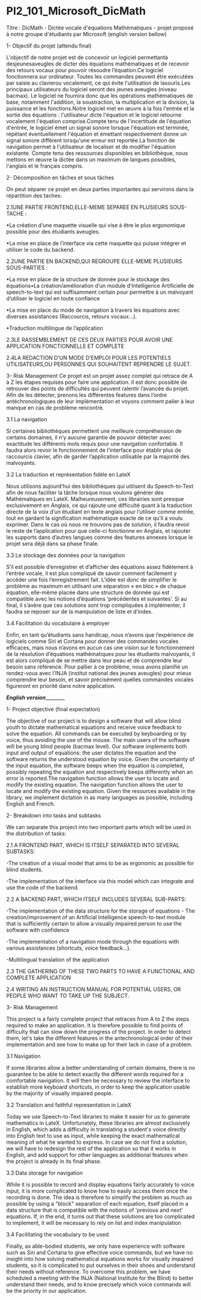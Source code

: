 # PI2_101_Microsoft_DicMath

Titre : DicMath - Dictée vocale d'équations Mathématiques - projet proposé à notre groupe d'étudiants par Microsoft
(english version bellow)



1- Objectif du projet (attendu final)

L'objectif de notre projet est de concevoir un logiciel permettantà desjeunesaveugles de dicter des équations mathématiques et de recevoir des retours vocaux pour pouvoir résoudre l’équation.Ce logiciel fonctionnera sur ordinateur. Toutes les commandes peuvent être exécutées par saisie au clavierou vocalement, ce qui évite l'utilisation de lasouris.Les principaux utilisateurs du logiciel seront des jeunes aveugles (niveau bacmax). Le logiciel ne fournira donc que les opérations mathématiques de base, notamment l'addition, la soustraction, la multiplication et la division, la puissance et les fonctions.Notre logiciel met en œuvre à la fois l'entrée et la sortie des équations : l'utilisateur dicte l'équation et le logiciel retourne vocalement l'équation comprise.Compte tenu de l'incertitude de l'équation d'entrée, le logiciel émet un signal sonore lorsque l'équation est terminée, répétant éventuellement l'équation et émettant respectivement donne un signal sonore différent lorsqu'une erreur est reportée.La fonction de navigation permet à l'utilisateur de localiser et de modifier l'équation existante. Compte tenu des ressources disponibles en bibliothèque, nous mettons en œuvre la dictée dans un maximum de langues possibles, l'anglais et le français compris.



2- Décomposition en tâches et sous tâches

On peut séparer ce projet en deux parties importantes qui servirons dans la répartition des taches:

2.1UNE PARTIE FRONTEND,ELLE-MEME SEPAREE EN PLUSIEURS SOUS-TACHE :

•La création d’une maquette visuelle qui vise à être le plus ergonomique possible pour des étudiants aveugles.

•La mise en place de l’interface via cette maquette qui puisse intégrer et utiliser le code du backend.

2.2UNE PARTIE EN BACKEND,QUI REGROUPE ELLE-MEME PLUSIEURS SOUS-PARTIES :

•La mise en place de la structure de donnée pour le stockage des équations•La création/amélioration d’un module d’Intelligence Artificielle de speech-to-text qui est suffisamment certain pour permettre à un malvoyant d’utiliser le logiciel en toute confiance

•La mise en place du mode de navigation à travers les équations avec diverses assistances (Raccourcis, retours vocaux...).

•Traduction multilingue de l’application

2.3LE RASSEMBLEMENT DE CES DEUX PARTIES POUR AVOIR UNE APPLICATION FONCTIONNELLE ET COMPLETE

2.4LA REDACTION D’UN MODE D’EMPLOI POUR LES POTENTIELS UTILISATEURS,OU PERSONNES QUI SOUHAITENT REPRENDRE LE SUJET.



3- Risk Management
Ce projet est un projet assez complet qui retrace de A à Z les étapes requises pour faire une application. Il est donc possible de retrouver des points de difficultés qui peuvent ralentir l’avancée du projet. Afin de les détecter, prenons les différentes features dans l’ordre antéchronologiques de leur implémentation et voyons comment palier à leur manque en cas de problème rencontré.

3.1 La navigation 

Si certaines bibliothèques permettent une meilleure compréhension de certains domaines, il n’y aucune garantie de pouvoir détecter avec exactitude les différents mots requis pour une navigation confortable. Il faudra alors revoir le fonctionnement de l’interface pour établir plus de raccourcis clavier, afin de garder l’application utilisable par la majorité des malvoyants.

3.2 La traduction et représentation fidèle en LateX

Nous utilisons aujourd’hui des bibliothèques qui utilisent du Speech-to-Text afin de nous faciliter la tâche lorsque nous voulons générer des Mathématiques en LateX. Malheureusement, ces librairies sont presque exclusivement en Anglais, ce qui rajoute une difficulté quant à la traduction directe de la voix d’un étudiant en texte anglais pour l’utiliser comme entrée, tout en gardant la signification mathématique exacte de ce qu’il a voulu exprimer. Dans le cas où nous ne trouvons pas de solution, il faudra revoir le reste de l’application pour que celle-ci fonctionne en Anglais, et rajouter les supports dans d’autres langues comme des features annexes lorsque le projet sera déjà dans sa phase finale.

3.3 Le stockage des données pour la navigation

S’il est possible d’enregistrer et d’afficher des équations assez fidèlement à l’entrée vocale, il est plus compliqué de savoir comment facilement y accéder une fois l’enregistrement fait. L’idée est donc de simplifier le problème au maximum en utilisant une séparation « en bloc » de chaque équation, elle-même placée dans une structure de donnée qui est compatible avec les notions d’équations ‘précédentes et suivantes’. Si au final, il s’avère que ces solutions sont trop compliquées à implémenter, il faudra se reposer sur de la manipulation de liste et d’index.

3.4  Facilitation du vocabulaire à employer

Enfin, en tant qu’étudiants sans handicap, nous n’avons que l’expérience de logiciels comme Siri et Cortana pour donner des commandes vocales efficaces, mais nous n’avons en aucun cas une vision sur le fonctionnement de la résolution d’équations mathématiques pour les étudiants malvoyants, il est alors compliqué de se mettre dans leur peau et de comprendre leur besoin sans référence. Pour pallier à ce problème, nous avons planifié un rendez-vous avec l’INJA (institut national des jeunes aveugles) pour mieux comprendre leur besoin, et savoir précisément quelles commandes vocales figureront en priorité dans notre application.



_______________________________English version_______________________________________

1- Project objective (final expectation)

The objective of our project is to design a software that will allow blind youth to dictate mathematical equations and receive voice feedback to solve the equation. All commands can be executed by keyboarding or by voice, thus avoiding the use of the mouse. The main users of the software will be young blind people (bacmax level). Our software implements both input and output of equations: the user dictates the equation and the software returns the understood equation by voice. Given the uncertainty of the input equation, the software beeps when the equation is completed, possibly repeating the equation and respectively beeps differently when an error is reported.The navigation function allows the user to locate and modify the existing equation. The navigation function allows the user to locate and modify the existing equation. Given the resources available in the library, we implement dictation in as many languages as possible, including English and French.


2- Breakdown into tasks and subtasks

We can separate this project into two important parts which will be used in the distribution of tasks:

2.1 A FRONTEND PART, WHICH IS ITSELF SEPARATED INTO SEVERAL SUBTASKS:

-The creation of a visual model that aims to be as ergonomic as possible for blind students.

-The implementation of the interface via this model which can integrate and use the code of the backend.

2.2 A BACKEND PART, WHICH ITSELF INCLUDES SEVERAL SUB-PARTS:

-The implementation of the data structure for the storage of equations - The creation/improvement of an Artificial Intelligence speech-to-text module that is sufficiently certain to allow a visually impaired person to use the software with confidence

-The implementation of a navigation mode through the equations with various assistances (shortcuts, voice feedback...).

-Multilingual translation of the application

2.3 THE GATHERING OF THESE TWO PARTS TO HAVE A FUNCTIONAL AND COMPLETE APPLICATION

2.4 WRITING AN INSTRUCTION MANUAL FOR POTENTIAL USERS, OR PEOPLE WHO WANT TO TAKE UP THE SUBJECT.



3- Risk Management

This project is a fairly complete project that retraces from A to Z the steps required to make an application. It is therefore possible to find points of difficulty that can slow down the progress of the project. In order to detect them, let's take the different features in the antechronological order of their implementation and see how to make up for their lack in case of a problem.

3.1 Navigation 

If some libraries allow a better understanding of certain domains, there is no guarantee to be able to detect exactly the different words required for a comfortable navigation. It will then be necessary to review the interface to establish more keyboard shortcuts, in order to keep the application usable by the majority of visually impaired people.

3.2 Translation and faithful representation in LateX

Today we use Speech-to-Text libraries to make it easier for us to generate mathematics in LateX. Unfortunately, these libraries are almost exclusively in English, which adds a difficulty in translating a student's voice directly into English text to use as input, while keeping the exact mathematical meaning of what he wanted to express. In case we do not find a solution, we will have to redesign the rest of the application so that it works in English, and add support for other languages as additional features when the project is already in its final phase.

3.3 Data storage for navigation

While it is possible to record and display equations fairly accurately to voice input, it is more complicated to know how to easily access them once the recording is done. The idea is therefore to simplify the problem as much as possible by using a "block" separation of each equation, itself placed in a data structure that is compatible with the notions of 'previous and next' equations. If, in the end, it turns out that these solutions are too complicated to implement, it will be necessary to rely on list and index manipulation

3.4 Facilitating the vocabulary to be used

Finally, as able-bodied students, we only have experience with software such as Siri and Cortana to give effective voice commands, but we have no insight into how solving mathematical equations works for visually impaired students, so it is complicated to put ourselves in their shoes and understand their needs without reference. To overcome this problem, we have scheduled a meeting with the INJA (National Institute for the Blind) to better understand their needs, and to know precisely which voice commands will be the priority in our application.


